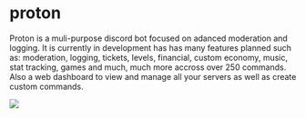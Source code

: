 # proton
Proton is a muli-purpose discord bot focused on adanced moderation and logging. It is currently in development has has many features planned such as: moderation, logging, tickets, levels, financial, custom economy, music, stat tracking, games and much, much more accross over 250 commands. Also a web dashboard to view and manage all your servers as well as create custom commands. 

<img src="https://cdn.discordapp.com/attachments/810932922306789406/890683584338341928/Screenshot_70.png" />
